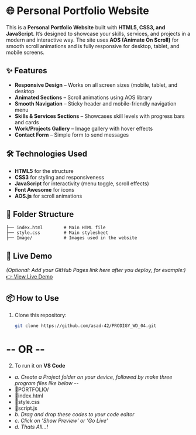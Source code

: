# 🌐 Personal Portfolio Website

This is a **Personal Portfolio Website** built with **HTML5, CSS3, and JavaScript**.
It’s designed to showcase your skills, services, and projects in a modern and interactive way.
The site uses **AOS (Animate On Scroll)** for smooth scroll animations and is fully responsive for desktop, tablet, and mobile screens.

## ✨ Features

- **Responsive Design** – Works on all screen sizes (mobile, tablet, and desktop
- **Animated Sections** – Scroll animations using AOS library
- **Smooth Navigation** – Sticky header and mobile-friendly navigation menu
- **Skills & Services Sections** – Showcases skill levels with progress bars and cards
- **Work/Projects Gallery** – Image gallery with hover effects
- **Contact Form** – Simple form to send messages


## 🛠️ Technologies Used

- **HTML5** for the structure
- **CSS3** for styling and responsiveness
- **JavaScript** for interactivity (menu toggle, scroll effects)
- **Font Awesome** for icons
- **AOS.js** for scroll animations


## 📂 Folder Structure

```
├── index.html        # Main HTML file
├── style.css         # Main stylesheet
├── Image/            # Images used in the website
```

## 🚀 Live Demo

*(Optional: Add your GitHub Pages link here after you deploy, for example:)*
[👉 View Live Demo](https://asad-42.github.io/PRODIGY_WD_04/)

## 📦 How to Use

1. Clone this repository:

   ```bash
   git clone https://github.com/asad-42/PRODIGY_WD_04.git
   ```

# -- **OR** --

2. To run it on **VS Code**
- *a. Create a Project folder on your device, followed by make three program files like below --*
- 📂PORTFOLIO/
- 📄index.html
- 📄style.css
- 📄script.js
- *b. Drag and drop these codes to your code editor*
- *c. Click on 'Show Preview' or 'Go Live'*
- *d. Thats All...!*

